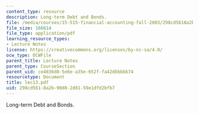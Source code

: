 ```yaml
---
content_type: resource
description: Long-term Debt and Bonds.
file: /media/courses/15-515-financial-accounting-fall-2003/298cd5618a2b90d02d8159e1dfd2bfb7_lec13.pdf
file_size: 166614
file_type: application/pdf
learning_resource_types:
- Lecture Notes
license: https://creativecommons.org/licenses/by-nc-sa/4.0/
ocw_type: OCWFile
parent_title: Lecture Notes
parent_type: CourseSection
parent_uid: ce4836d8-5e6e-a35e-652f-fa42dbbbbb74
resourcetype: Document
title: lec13.pdf
uid: 298cd561-8a2b-90d0-2d81-59e1dfd2bfb7
---
```

Long-term Debt and Bonds.